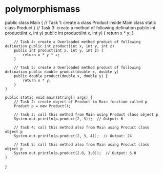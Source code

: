 # polymorphismass
public class Main {
    // Task 1: create a class Product inside Main class
    static class Product {
        // Task 3: create a method of following defination public int product(int x, int y)
        public int product(int x, int y) {
            return x * y;
        }

        // Task 4: create a Overloaded method product of following defination public int product(int x, int y, int z)
        public int product(int x, int y, int z) {
            return x * y * z;
        }

        // Task 5: create a Overloaded method product of following defination public double product(double x, double y)
        public double product(double x, double y) {
            return x * y;
        }
    }

    public static void main(String[] args) {
        // Task 2: create object of Product in Main function called p
        Product p = new Product();

        // Task 3: call this method from Main using Product class object p
        System.out.println(p.product(2, 3));  // Output: 6

        // Task 4: call this method also from Main using Product class object p
        System.out.println(p.product(2, 3, 4));  // Output: 24

        // Task 5: call this method also from Main using Product class object p
        System.out.println(p.product(2.0, 3.0));  // Output: 6.0
    }
}
